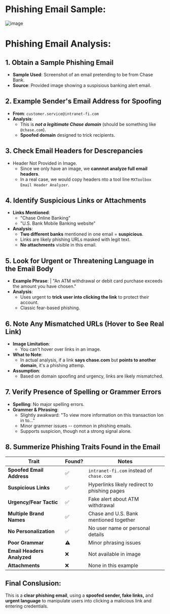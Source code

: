 # Phishing Email Sample:
![image](https://github.com/user-attachments/assets/91e33d30-dbc7-4b44-bbff-08e559157156)

# Phishing Email Analysis:
## 1. Obtain a Sample Phishing Email
- **Sample Used**: Screenshot of an email pretending to be from Chase Bank.
- **Source**: Provided image showing a suspisious banking alert email.


## 2. Example Sender's Email Address for Spoofing
- **From**: `customer.service@intranet-fi.com`
- **Analysis**:
  - This is ***not a legitimate Chase domain*** (should be something like `@chase.com`).
  - **Spoofed domain** designed to trick recipients.

## 3. Check Email Headers for Descrepancies
- Header Not Provided in Image.
  - Since we only have an image, we **cannnot analyze full email headers**.
  - In a real case, we would copy headers nto a tool line `MXToolbox Email Header Analyzer`.

## 4. Identify Suspicious Links or Attachments
- **Links Mentioned**:
  - "Chase Online Banking"
  - "U.S. Bank Mobile Banking website"
- **Analysis**:
  - **Two different banks** mentioned in one email = **suspicious**.
  - Links are likely phishing URLs masked with legit text.
  - **No attachments** visible in this email.

## 5. Look for Urgent or Threatening Language in the Email Body
- **Example Phrase**:
  | "An ATM withdrawal or debit card purchase exceeds the amount you have chosen."
- **Analysis**:
  - Uses urgent to **trick user into clicking the link** to protect their account.
  - Classic fear-based phishing.

## 6. Note Any Mismatched URLs (Hover to See Real Link)
- **Image Limitation**:
  - You can't hover over links in an image.
- **What to Note**:
  - In actual analysis, if a link **says chase.com** but **points to another domain**, it's a phishing attemp.
- **Assumption**:
  - Based on domain spoofing and urgency, links are likely mismatched.

## 7. Verify Presence of Spelling or Grammer Errors
- **Spelling**: No major spelling errors.
- **Grammer & Phrasing**:
  - Slightly awakward: "To view more information on this transaction lon in to..."
  - Minor grammer issues -- common in phishing emails.
  - Supports suspicion, though not a strong signal alone.
 
## 8. Summerize Phishing Traits Found in the Email
| Trait                      | Found? | Notes                                        |
| -------------------------- | ------ | -------------------------------------------- |
| **Spoofed Email Address**  | ✅      | `intranet-fi.com` instead of `chase.com`     |
| **Suspicious Links**       | ✅      | Hyperlinks likely redirect to phishing pages |
| **Urgency/Fear Tactic**    | ✅      | Fake alert about ATM withdrawal              |
| **Multiple Brand Names**   | ✅      | Chase and U.S. Bank mentioned together       |
| **No Personalization**     | ✅      | No user name or personal details             |
| **Poor Grammar**           | ⚠️     | Minor phrasing issues                        |
| **Email Headers Analyzed** | ❌      | Not available in image                       |
| **Attachments**            | ❌      | None in this example                         |


## Final Conslusion:
This is a **clear phishing email**, using a **spoofed sender, fake links,** and **urgent language** to manipulate users into clicking a malicious link and entering credentials.
